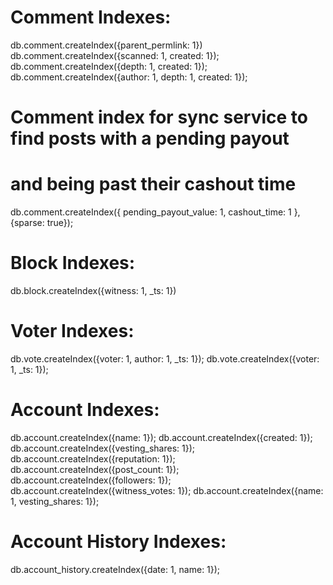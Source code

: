 # Comment Indexes:
db.comment.createIndex({parent_permlink: 1})
db.comment.createIndex({scanned: 1, created: 1});
db.comment.createIndex({depth: 1, created: 1});
db.comment.createIndex({author: 1, depth: 1, created: 1});

# Comment index for sync service to find posts with a pending payout
#   and being past their cashout time
db.comment.createIndex({
  pending_payout_value: 1,
  cashout_time: 1
}, {sparse: true});

# Block Indexes:
db.block.createIndex({witness: 1, _ts: 1})

# Voter Indexes:
db.vote.createIndex({voter: 1, author: 1, _ts: 1});
db.vote.createIndex({voter: 1, _ts: 1});

# Account Indexes:
db.account.createIndex({name: 1});
db.account.createIndex({created: 1});
db.account.createIndex({vesting_shares: 1});
db.account.createIndex({reputation: 1});
db.account.createIndex({post_count: 1});
db.account.createIndex({followers: 1});
db.account.createIndex({witness_votes: 1});
db.account.createIndex({name: 1, vesting_shares: 1});

# Account History Indexes:
db.account_history.createIndex({date: 1, name: 1});


